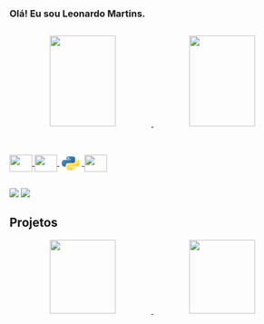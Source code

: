 ### Olá! Eu sou Leonardo Martins.

##

<div align="center">
	<a href="https://github.com/Juninho000">
		<img height="160em" width="48%" src="https://github-readme-stats.vercel.app/api?username=LeonardoHMartins&show_icons=true&theme=radical&include_all_commits=true&count_private=true"/>
		<img height="160em" width="48%" src="https://github-readme-stats.vercel.app/api/top-langs/?username=LeonardoHMartins&layout=compact&theme=radical")
	</a>
</div>

  ##
<div style="display: inline_block"><br>
<img align="center" height="30" width="40" src="https://cdn.jsdelivr.net/gh/devicons/devicon/icons/flutter/flutter-original.svg">
<img align="center" height="30" width="40" src="https://cdn.jsdelivr.net/gh/devicons/devicon/icons/dart/dart-original.svg">
<img align="center" height="30" width="40" src="https://raw.githubusercontent.com/devicons/devicon/master/icons/python/python-original.svg">
<img align="center" height="30" width="40" src="https://cdn.jsdelivr.net/gh/devicons/devicon/icons/csharp/csharp-original.svg">
</div>

  ##

<div> 
  <a href = "mailto:leo.he.martins@gmail.com"><img src="https://img.shields.io/badge/-Gmail-%23333?style=for-the-badge&logo=gmail&logoColor=white" target="_blank"></a>
  <a href="https://www.linkedin.com/in/leonardo-martinss" target="_blank"><img src="https://img.shields.io/badge/-LinkedIn-%230077B5?style=for-the-badge&logo=linkedin&logoColor=white" target="_blank"></a> 
</div>
  
 ## Projetos
 
 <div align="center">
	<a href="https://github.com/LeonardoHMartins/star_wars">
		<img height="130em" width="48%" src="https://github-readme-stats.vercel.app/api/pin/?username=LeonardoHMartins&repo=star_wars&theme=radical")
	</a>
	<a href="https://github.com/LeonardoHMartins/app_cadastro">
		<img height="130em" width="48%" src="https://github-readme-stats.vercel.app/api/pin/?username=LeonardoHMartins&repo=app_cadastro&theme=radical")
	</a>
</div>
